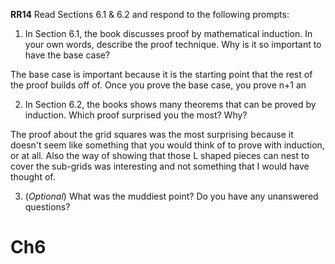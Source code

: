 **RR14**
Read Sections 6.1 & 6.2 and respond to the following prompts:

1.  In Section 6.1, the book discusses proof by mathematical induction. In your own words, describe the proof technique. Why is it so important to have the base case?

The base case is important because it is the starting point that the rest of the proof builds off of. Once you prove the base case, you prove n+1 an 

2.  In Section 6.2, the books shows many theorems that can be proved by induction. Which proof surprised you the most? Why?

The proof about the grid squares was the most surprising because it doesn't seem like something that you would think of to prove with induction, or at all. Also the way of showing that those L shaped pieces can nest to cover the sub-grids was interesting and not something that I would have thought of.

3.  (_Optional_) What was the muddiest point? Do you have any unanswered questions?

# Ch6 